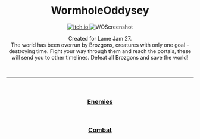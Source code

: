 <h1 align="center">WormholeOddysey</h1>

<p align="center">
  <a href="https://kosciach.itch.io/warmholeoddysey">
    <img src="https://img.shields.io/badge/Itch-red?style=for-the-badge&logo=Itch.io&logoColor=white" alt="Itch.io" />
  </a>
  
  <img src="https://img.itch.zone/aW1nLzEzMDA0NDE1LnBuZw==/original/TGHGeN.png" alt="WOScreenshot">
</p>

  <p align="center">
    Created for Lame Jam 27.<br>
    The world has been overrun by Brozgons, creatures with only one goal - destroying time.
    Fight your way through them and reach the portals, these will send you to other timelines.
    Defeat all Brozgons and save the world!
  </p>

<br>

---

<br>

<h3 align="center">
  <a href="Enemies.md">Enemies</a>
</h3>

<br>

<h3 align="center">
  <a href="Combat.md">Combat</a>
</h3>
